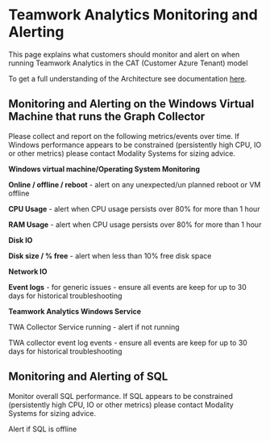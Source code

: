 # Teamwork Analytics Monitoring and Alerting

This page explains what customers should monitor and alert on when running Teamwork Analytics in the CAT (Customer Azure Tenant) model

To get a full understanding of the Architecture see documentation [here](/twa/TWA-Architecture-Overview.md).

## Monitoring and Alerting on the Windows Virtual Machine that runs the Graph Collector

Please collect and report on the following metrics/events over time. If Windows performance appears to be constrained (persistently high CPU, IO or other metrics) please contact Modality Systems for sizing advice.

**Windows virtual machine/Operating System Monitoring**

**Online / offline / reboot** - alert on any unexpected/un planned reboot or VM offline

**CPU Usage** - alert when CPU usage persists over 80% for more than 1 hour

**RAM Usage** - alert when CPU usage persists over 80% for more than 1 hour

**Disk IO** 

**Disk size / % free**  - alert when less than 10% free disk space

**Network IO**

**Event logs** - for generic issues - ensure all events are keep for up to 30 days for historical troubleshooting



**Teamwork Analytics Windows Service**

TWA Collector Service running - alert if not running

TWA collector event log events - ensure all events are keep for up to 30 days for historical troubleshooting



## Monitoring and Alerting of SQL

Monitor overall SQL performance. If SQL appears to be constrained (persistently high CPU, IO or other metrics) please contact Modality Systems for sizing advice.

Alert if SQL is offline